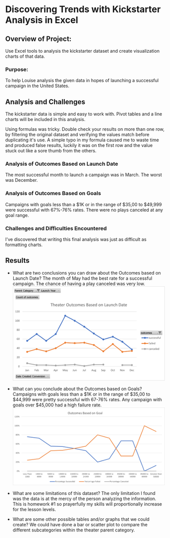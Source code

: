 # Discovering Trends with Kickstarter Analysis in Excel

## Overview of Project: 
Use Excel tools to analysis the kickstarter dataset and create visualization charts of that data.

### Purpose: 
To help Louise analysis the given data in hopes of launching a successful campaign in the United States.

## Analysis and Challenges
The kickstarter data is simple and easy to work with. Pivot tables and a line charts will be included in this analysis.

Using formulas was tricky. Double check your results on more than one row, by filtering the original dataset and verifying the values match before duplicating it's use. A simple typo in my formula caused me to waste time and produced false results, luckily it was on the first row and the value stuck out like a sore thumb from the others.

### Analysis of Outcomes Based on Launch Date
The most successful month to launch a campaign was in March. The worst was December.

### Analysis of Outcomes Based on Goals
Campaigns with goals less than a $1K or in the range of $35,00 to $49,999 were successful with 67%-76% rates. There were no plays canceled at any goal range.

### Challenges and Difficulties Encountered
I've discovered that writing this final analysis was just as difficult as formatting charts.

## Results

- What are two conclusions you can draw about the Outcomes based on Launch Date?
The month of May had the best rate for a successful campaign. The chance of having a play canceled was very low.
![Theater_Outcomes_vs_Launch](https://github.com/lnharvin/kickstarter-analysis/blob/6b1528c294ac224f93e1a2d481890be2c9e23bca/Resources/Theater_Outcomes_vs_Launch.png)

- What can you conclude about the Outcomes based on Goals?
Campaigns with goals less than a $1K or in the range of $35,00 to $44,999 were pretty successful with 67-76% rates. Any campaign with goals over $45,000 had a high failure rate.
![Outcomes_vs_Goals](https://github.com/lnharvin/kickstarter-analysis/blob/becb1ecfba9d5820957faca30d7c35c00c849403/Resources/Outcomes_vs_Goals.png)

- What are some limitations of this dataset?
The only limitation I found was the data is at the mercy of the person analyzing the information. This is homework #1 so prayerfully my skills will proportionally increase for the lesson levels.

- What are some other possible tables and/or graphs that we could create?
We could have done a bar or scatter plot to compare the different subcategories within the theater parent category.


